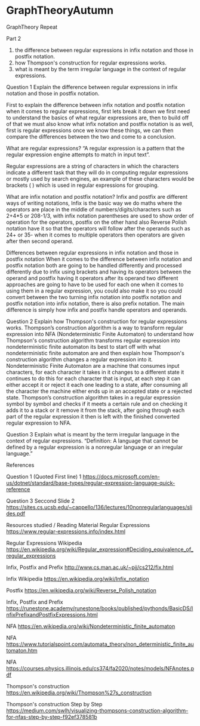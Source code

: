 # GraphTheoryAutumn
GraphTheory Repeat

Part 2
1. the difference between regular expressions in infix notation and those in postfix notation.
2. how Thompson's construction for regular expressions works.
3. what is meant by the term irregular language in the context of regular expressions.


Question 1 Explain the difference between regular expressions in infix notation and those in postfix notation.

First to explain the difference between infix notation and postfix notation when it comes to regular expressions, first lets break it down we first need to understand the basics of what regular expressions are, then to build off of that we must also know what infix notation and postfix notation is as well, first is regular expressions once we know these things, we can then compare the differences between the two and come to a conclusion.

What are regular expressions? 
“A regular expression is a pattern that the regular expression engine attempts to match in input text”.

Regular expressions are a string of characters in which the characters indicate a different task that they will do in computing regular expressions or mostly used by search engines, an example of these characters would be brackets ( ) which is used in regular expressions for grouping.

What are infix notation and postfix notation?
Infix and postfix are different ways of writing notations, Infix is the basic way we do maths where the operators are place in the middle of numbers/digits/characters such as 2+4*5 or 208-1/3, with infix notation parentheses are used to show order of operation for the operators, postfix on the other hand also Reverse Polish notation have it so that the operators will follow after the operands such as 24+ or 35- when it comes to multiple operators then operators are given after then second operand.

Differences between regular expressions in infix notation and those in postfix notation 
When it comes to the difference between infix notation and postfix notation both are going to be handled differently and processed differently due to infix using brackets and having its operators between the operand and postfix having it operators after its operand two different approaches are going to have to be used for each one when it comes to using them in a regular expression, you could also make it so you could convert between the two turning infix notation into postfix notation and postfix notation into infix notation, there is also prefix notation. The main difference is simply how infix and postfix handle operators and operands.

Question 2 Explain how Thompson's construction for regular expressions works.
Thompson’s construction algorithm is a way to transform regular expression into NFA (Nondeterministic Finite Automaton) to understand how Thompson's construction algorithm transforms regular expression into nondeterministic finite automaton its best to start off with what nondeterministic finite automaton are and then explain how Thompson's construction algorithm changes a regular expression into it. Nondeterministic Finite Automaton are a machine that consumes input characters, for each character it takes in it changes to a different state it continues to do this for each character that is input, at each step it can either accept it or reject it each one leading to a state, after consuming all the character the machine either ends up in an accepted state or a rejected state. Thompson’s construction algorithm takes in a regular expression symbol by symbol and checks if it meets a certain rule and on checking it adds it to a stack or it remove it from the stack, after going through each part of the regular expression it then is left with the finished converted regular expression to NFA.



Question 3 Explain what is meant by the term irregular language in the context of regular expressions.
“Definition: A language that cannot be defined by a regular expression is a nonregular language or an irregular language.”





References

Question 1
(Quoted First line)
1 https://docs.microsoft.com/en-us/dotnet/standard/base-types/regular-expression-language-quick-reference

Question 3
Seccond Slide
2 https://sites.cs.ucsb.edu/~cappello/136/lectures/10nonregularlanguages/slides.pdf

Resources studied / Reading Material
Regular Expressions
https://www.regular-expressions.info/index.html

Regular Expressions Wikipedia
https://en.wikipedia.org/wiki/Regular_expression#Deciding_equivalence_of_regular_expressions

Infix, Postfix and Prefix
http://www.cs.man.ac.uk/~pjj/cs212/fix.html

Infix Wikipedia
https://en.wikipedia.org/wiki/Infix_notation

Postfix
https://en.wikipedia.org/wiki/Reverse_Polish_notation

Infix, Postfix and Prefix
https://runestone.academy/runestone/books/published/pythonds/BasicDS/InfixPrefixandPostfixExpressions.html

NFA
https://en.wikipedia.org/wiki/Nondeterministic_finite_automaton

NFA
https://www.tutorialspoint.com/automata_theory/non_deterministic_finite_automaton.htm

NFA
https://courses.physics.illinois.edu/cs374/fa2020/notes/models/NFAnotes.pdf

Thompson's construction
https://en.wikipedia.org/wiki/Thompson%27s_construction

Thompson's construction Step by Step
https://medium.com/swlh/visualizing-thompsons-construction-algorithm-for-nfas-step-by-step-f92ef378581b








